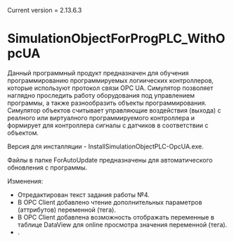 Current version = 2.13.6.3
# SimulationObjectForProgPLC_WithOpcUA
Данный программный продукт предназначен для обучения программированию программируемых логиических контроллеров, которые используют протокол связи OPC UA.
Симулятор позволяет наглядно проследить работу оборудования под управлением программы, а также разнообразить объекты программирования.
Симулятор объектов считывает управляющие воздействия (выхода) с реалного или виртуалного программируемого контроллера и формирует для контроллера сигналы с датчиков в соответствии с объектом.


Версия для инсталляции - InstallSimulationObjectPLC-OpcUA.exe.

Файлы в папке ForAutoUpdate предназначены для автоматического обновления с программы.


Изменения:
- Отредактирован текст задания работы №4.  
- В OPC Client добавлено чтение дополнительных параметров (аттрибутов) переменной (тега).  
- В OPC Client добавлена возможность отображать переменные в таблице DataView для online просмотра значения переменной (тега).  
- .  
